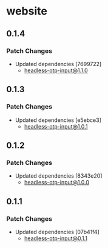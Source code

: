 # website

## 0.1.4

### Patch Changes

- Updated dependencies [7699722]
  - headless-otp-input@1.1.0

## 0.1.3

### Patch Changes

- Updated dependencies [e5ebce3]
  - headless-otp-input@1.0.1

## 0.1.2

### Patch Changes

- Updated dependencies [8343e20]
  - headless-otp-input@1.0.0

## 0.1.1

### Patch Changes

- Updated dependencies [07b41f4]
  - headless-otp-input@0.1.1
